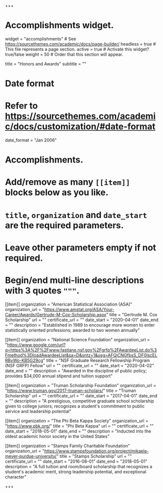 +++
# Accomplishments widget.
widget = "accomplishments"  # See https://sourcethemes.com/academic/docs/page-builder/
headless = true  # This file represents a page section.
active = true  # Activate this widget? true/false
weight = 50  # Order that this section will appear.

title = "Honors and Awards"
subtitle = ""

# Date format
#   Refer to https://sourcethemes.com/academic/docs/customization/#date-format
date_format = "Jan 2006"

# Accomplishments.
#   Add/remove as many `[[item]]` blocks below as you like.
#   `title`, `organization` and `date_start` are the required parameters.
#   Leave other parameters empty if not required.
#   Begin/end multi-line descriptions with 3 quotes `"""`.

[[item]]
  organization = "American Statistical Association (ASA)"
  organization_url = "https://www.amstat.org/ASA/Your-Career/Awards/Gertrude-M-Cox-Scholarship.aspx"
  title = "Gertrude M. Cox Scholarship"
  url = ""
  certificate_url = ""
  date_start = "2020-04-01"
  date_end = ""
  description = "Established in 1989 to encourage more women to enter statistically oriented professions; awarded to two women annually"

[[item]]
  organization = "National Science Foundation"
  organization_url = "https://www.google.com/url?q=https%3A%2F%2Fwww.fastlane.nsf.gov%2Fgrfp%2FAwardeeList.do%3Fmethod%3DloadAwardeeList&sa=D&sntz=1&usg=AFQjCNGfbsS_DF0lscELRBvWo-KB5G29cg"
  title = "NSF Graduate Research Fellowship Program (NSF GRFP) Fellow"
  url = ""
  certificate_url = ""
  date_start = "2020-04-02"
  date_end = ""
  description = "Awarded in the discipline of public policy; provides $34,000 annual stipend and tuition support"

[[item]]
  organization = "Truman Scholarship Foundation"
  organization_url = "https://www.truman.gov/2017-truman-scholars/"
  title = "Truman Scholarship"
  url = ""
  certificate_url = ""
  date_start = "2017-04-01"
  date_end = ""
  description = "A prestigious, competitive graduate school scholarship given to college juniors; recognizes a student's commitment to public service and leadership potential"
  
  [[item]]
  organization = "The Phi Beta Kappa Society"
  organization_url = "https://www.pbk.org/"
  title = "Phi Beta Kappa"
  url = ""
  certificate_url = ""
  date_start = "2018-05-01"
  date_end = ""
  description = "Inducted into the oldest academic honor society in the United States"

[[item]]
  organization = "Stamps Family Charitable Foundation"
  organization_url = "https://www.stampsfoundation.org/project/mikaela-meyer-purdue-university/"
  title = "Stamps Scholarship"
  url = ""
  certificate_url = ""
  date_start = "2016-08-01"
  date_end = "2018-05-01"
  description = "A full tuition and room/board scholarship that recognizes a student's academic merit, strong leadership potential, and exceptional character"

+++
